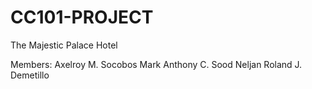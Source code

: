 # CC101-PROJECT
The Majestic Palace Hotel

Members:
Axelroy M. Socobos
Mark Anthony C. Sood
Neljan Roland J. Demetillo
